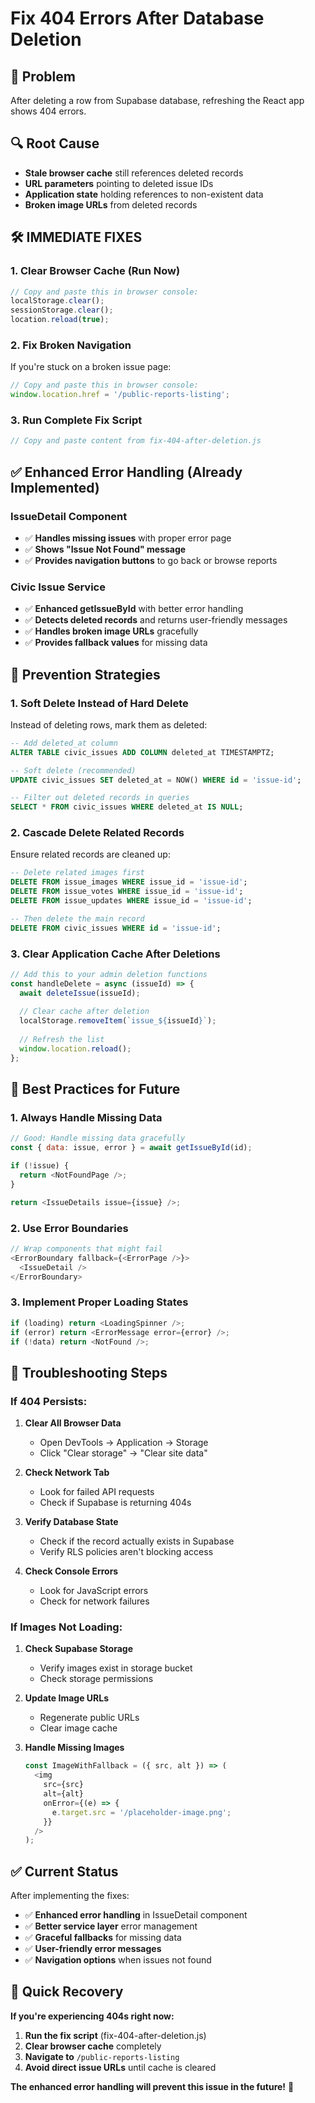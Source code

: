 # Fix 404 Errors After Database Deletion

## 🚨 Problem
After deleting a row from Supabase database, refreshing the React app shows 404 errors.

## 🔍 Root Cause
- **Stale browser cache** still references deleted records
- **URL parameters** pointing to deleted issue IDs
- **Application state** holding references to non-existent data
- **Broken image URLs** from deleted records

## 🛠️ IMMEDIATE FIXES

### **1. Clear Browser Cache (Run Now)**
```javascript
// Copy and paste this in browser console:
localStorage.clear();
sessionStorage.clear();
location.reload(true);
```

### **2. Fix Broken Navigation**
If you're stuck on a broken issue page:
```javascript
// Copy and paste this in browser console:
window.location.href = '/public-reports-listing';
```

### **3. Run Complete Fix Script**
```javascript
// Copy and paste content from fix-404-after-deletion.js
```

## ✅ **Enhanced Error Handling (Already Implemented)**

### **IssueDetail Component**
- ✅ **Handles missing issues** with proper error page
- ✅ **Shows "Issue Not Found" message**
- ✅ **Provides navigation buttons** to go back or browse reports

### **Civic Issue Service**
- ✅ **Enhanced getIssueById** with better error handling
- ✅ **Detects deleted records** and returns user-friendly messages
- ✅ **Handles broken image URLs** gracefully
- ✅ **Provides fallback values** for missing data

## 🔄 **Prevention Strategies**

### **1. Soft Delete Instead of Hard Delete**
Instead of deleting rows, mark them as deleted:
```sql
-- Add deleted_at column
ALTER TABLE civic_issues ADD COLUMN deleted_at TIMESTAMPTZ;

-- Soft delete (recommended)
UPDATE civic_issues SET deleted_at = NOW() WHERE id = 'issue-id';

-- Filter out deleted records in queries
SELECT * FROM civic_issues WHERE deleted_at IS NULL;
```

### **2. Cascade Delete Related Records**
Ensure related records are cleaned up:
```sql
-- Delete related images first
DELETE FROM issue_images WHERE issue_id = 'issue-id';
DELETE FROM issue_votes WHERE issue_id = 'issue-id';
DELETE FROM issue_updates WHERE issue_id = 'issue-id';

-- Then delete the main record
DELETE FROM civic_issues WHERE id = 'issue-id';
```

### **3. Clear Application Cache After Deletions**
```javascript
// Add this to your admin deletion functions
const handleDelete = async (issueId) => {
  await deleteIssue(issueId);
  
  // Clear cache after deletion
  localStorage.removeItem(`issue_${issueId}`);
  
  // Refresh the list
  window.location.reload();
};
```

## 🎯 **Best Practices for Future**

### **1. Always Handle Missing Data**
```javascript
// Good: Handle missing data gracefully
const { data: issue, error } = await getIssueById(id);

if (!issue) {
  return <NotFoundPage />;
}

return <IssueDetails issue={issue} />;
```

### **2. Use Error Boundaries**
```javascript
// Wrap components that might fail
<ErrorBoundary fallback={<ErrorPage />}>
  <IssueDetail />
</ErrorBoundary>
```

### **3. Implement Proper Loading States**
```javascript
if (loading) return <LoadingSpinner />;
if (error) return <ErrorMessage error={error} />;
if (!data) return <NotFound />;
```

## 🔧 **Troubleshooting Steps**

### **If 404 Persists:**

1. **Clear All Browser Data**
   - Open DevTools → Application → Storage
   - Click "Clear storage" → "Clear site data"

2. **Check Network Tab**
   - Look for failed API requests
   - Check if Supabase is returning 404s

3. **Verify Database State**
   - Check if the record actually exists in Supabase
   - Verify RLS policies aren't blocking access

4. **Check Console Errors**
   - Look for JavaScript errors
   - Check for network failures

### **If Images Not Loading:**

1. **Check Supabase Storage**
   - Verify images exist in storage bucket
   - Check storage permissions

2. **Update Image URLs**
   - Regenerate public URLs
   - Clear image cache

3. **Handle Missing Images**
   ```javascript
   const ImageWithFallback = ({ src, alt }) => (
     <img 
       src={src} 
       alt={alt}
       onError={(e) => {
         e.target.src = '/placeholder-image.png';
       }}
     />
   );
   ```

## ✅ **Current Status**

After implementing the fixes:
- ✅ **Enhanced error handling** in IssueDetail component
- ✅ **Better service layer** error management
- ✅ **Graceful fallbacks** for missing data
- ✅ **User-friendly error messages**
- ✅ **Navigation options** when issues not found

## 🚀 **Quick Recovery**

**If you're experiencing 404s right now:**

1. **Run the fix script** (fix-404-after-deletion.js)
2. **Clear browser cache** completely
3. **Navigate to** `/public-reports-listing`
4. **Avoid direct issue URLs** until cache is cleared

**The enhanced error handling will prevent this issue in the future!** 🎉